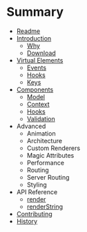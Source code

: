 # Summary

* [Readme](/README.md)
* [Introduction](/docs/overview.md)
  * [Why](/docs/why.md)
  * [Download](/docs/download.md)
* [Virtual Elements](/docs/virtual-elements/index.md)
  * [Events](/docs/virtual-elements/event-listeners.md)
  * [Hooks](/docs/virtual-elements/attribute-hooks.md)
  * [Keys](/docs/virtual-elements/keys.md)
* [Components](/docs/components/introduction.md)
  * [Model](/docs/components/model.md)
  * [Context](/docs/components/context.md)
  * [Hooks](/docs/components/hooks.md)
  * [Validation](/docs/components/validation.md)
* Advanced
  * Animation
  * Architecture
  * Custom Renderers
  * Magic Attributes
  * Performance
  * Routing
  * Server Routing
  * Styling
* API Reference
  * [render](/docs/api/render.md)
  * [renderString](/docs/api/render-string.md)
* [Contributing](/docs/contributing.md)
* [History](/docs/history.md)
